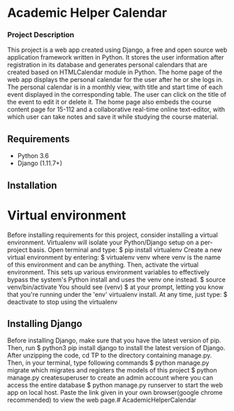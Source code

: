 Academic Helper Calendar
============

### Project Description
This project is a web app created using Django, a free and open source web application framework written in Python. It stores the user information after registration in its database and generates personal calendars that are created based on HTMLCalendar module in Python. The home page of the web app displays the personal calendar for the user after he or she logs in. The personal calendar is in a monthly view, with title and start time of each event displayed in the corresponding table. The user can click on the title of the event to edit it or delete it. The home page also embeds the course content page for 15-112 and a collaborative real-time online text-editor, with which user can take notes and save it while studying the course material.

## Requirements
* Python 3.6
* Django (1.11.7+)

## Installation
# Virtual environment
Before installing requirements for this project, consider installing a virtual environment. Virtualenv will isolate your Python/Django setup on a per-project basis. Open terminal and type:
$ pip install virtualenv
Create a new virtual environment by entering:
$ virtualenv venv
where venv is the name of this environment and can be anything.
Then, activate the virtual environment. This sets up various environment variables to effectively bypass the system's Python install and uses the venv one instead.
$ source venv/bin/activate
You should see (venv) $ at your prompt, letting you know that you're running under the 'env' virtualenv install. At any time, just type:
$ deactivate
to stop using the virtualenv

## Installing Django
Before installing Django, make sure that you have the latest version of pip. 
Then, run 
$ python3 pip install django 
to install the latest version of Django.
After unzipping the code, cd TP to the directory containing manage.py.
Then, in your terminal, type following commands
$ python manage.py migrate
which migrates and registers the models of this project
$ python manage.py createsuperuser
to create an admin account where you can access the entire database
$ python manage.py runserver
to start the web app on local host. 
Paste the link given in your own browser(google chrome recommended) to view the web page.# AcademicHelperCalendar
